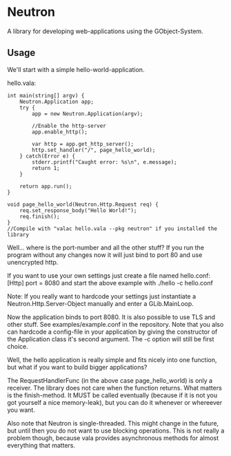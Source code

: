 Neutron
=======

A library for developing web-applications using the GObject-System.

Usage
-----

We'll start with a simple hello-world-application.

hello.vala:
```vala
int main(string[] argv) {
	Neutron.Application app;
	try {
		app = new Neutron.Application(argv);

		//Enable the http-server
		app.enable_http();

		var http = app.get_http_server();
		http.set_handler("/", page_hello_world);
	} catch(Error e) {
		stderr.printf("Caught error: %s\n", e.message);
		return 1;
	}

	return app.run();
}

void page_hello_world(Neutron.Http.Request req) {
	req.set_response_body("Hello World!");
	req.finish();
}
//Compile with "valac hello.vala --pkg neutron" if you installed the library
```

Well... where is the port-number and all the other stuff? If you run the program without
any changes now it will just bind to port 80 and use unencrypted http.

If you want to use your own settings just create a file named hello.conf:
    [Http]
    port = 8080
and start the above example with
    ./hello -c hello.conf

Note: If you really want to hardcode your settings just instantiate a Neutron.Http.Server-Object manually
and enter a GLib.MainLoop.

Now the application binds to port 8080. It is also possible to use TLS and other stuff.
See examples/example.conf in the repository. Note that you also can hardcode a config-file
in your application by giving the constructor of the Application class it's second argument.
The -c option will still be first choice.

Well, the hello application is really simple and fits nicely into one function, but what if
you want to build bigger applications?

The RequestHandlerFunc (in the above case page_hello_world) is only a receiver. The library does not care
when the function returns. What matters is the finish-method. It MUST be called eventually (because if it
is not you got yourself a nice memory-leak), but you can do it whenever or whereever you want.

Also note that Neutron is single-threaded. This might change in the future, but until then you do not want
to use blocking operations. This is not really a problem though, because vala provides asynchronous methods
for almost everything that matters.
